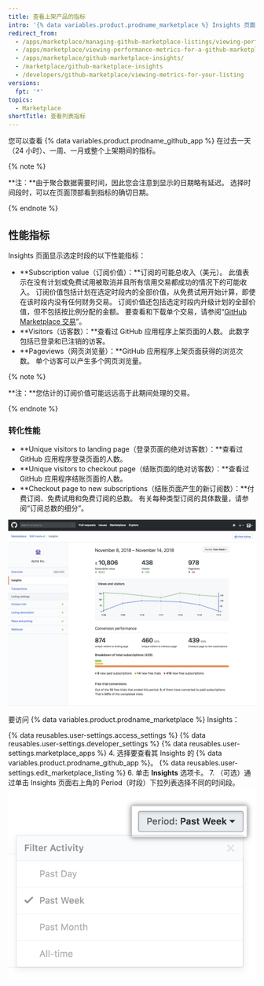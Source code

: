 ```yaml
---
title: 查看上架产品的指标
intro: '{% data variables.product.prodname_marketplace %} Insights 页面显示 {% data variables.product.prodname_github_app %} 的指标。 您可以使用这些指标来跟踪 {% data variables.product.prodname_github_app %} 的表现，并就价格、计划、免费试用以及如何看待营销活动的效果做出更明智的决定。'
redirect_from:
  - /apps/marketplace/managing-github-marketplace-listings/viewing-performance-metrics-for-a-github-marketplace-listing/
  - /apps/marketplace/viewing-performance-metrics-for-a-github-marketplace-listing/
  - /apps/marketplace/github-marketplace-insights/
  - /marketplace/github-marketplace-insights
  - /developers/github-marketplace/viewing-metrics-for-your-listing
versions:
  fpt: '*'
topics:
  - Marketplace
shortTitle: 查看列表指标
---
```


您可以查看 {% data variables.product.prodname_github_app %} 在过去一天（24 小时）、一周、一月或整个上架期间的指标。

{% note %}

**注：**由于聚合数据需要时间，因此您会注意到显示的日期略有延迟。 选择时间段时，可以在页面顶部看到指标的确切日期。

{% endnote %}

## 性能指标

Insights 页面显示选定时段的以下性能指标：

* **Subscription value（订阅价值）：**订阅的可能总收入（美元）。 此值表示在没有计划或免费试用被取消并且所有信用交易都成功的情况下的可能收入。 订阅价值包括计划在选定时段内的全部价值，从免费试用开始计算，即使在该时段内没有任何财务交易。 订阅价值还包括选定时段内升级计划的全部价值，但不包括按比例分配的金额。 要查看和下载单个交易，请参阅“[GitHub Marketplace 交易](/marketplace/github-marketplace-transactions/)”。
* **Visitors（访客数）：**查看过 GitHub 应用程序上架页面的人数。 此数字包括已登录和已注销的访客。
* **Pageviews（网页浏览量）：**GitHub 应用程序上架页面获得的浏览次数。 单个访客可以产生多个网页浏览量。

{% note %}

**注：**您估计的订阅价值可能远远高于此期间处理的交易。

{% endnote %}

### 转化性能

* **Unique visitors to landing page（登录页面的绝对访客数）：**查看过 GitHub 应用程序登录页面的人数。
* **Unique visitors to checkout page（结账页面的绝对访客数）：**查看过 GitHub 应用程序结账页面的人数。
* **Checkout page to new subscriptions（结账页面产生的新订阅数）：**付费订阅、免费试用和免费订阅的总数。 有关每种类型订阅的具体数量，请参阅“订阅总数的细分”。

![Marketplace insights](/assets/images/marketplace/marketplace_insights.png)

要访问 {% data variables.product.prodname_marketplace %} Insights：

{% data reusables.user-settings.access_settings %}
{% data reusables.user-settings.developer_settings %}
{% data reusables.user-settings.marketplace_apps %}
4. 选择要查看其 Insights 的 {% data variables.product.prodname_github_app %}。
{% data reusables.user-settings.edit_marketplace_listing %}
6. 单击 **Insights** 选项卡。
7. （可选）通过单击 Insights 页面右上角的 Period（时段）下拉列表选择不同的时间段。 ![Marketplace 时段](/assets/images/marketplace/marketplace_insights_time_period.png)
